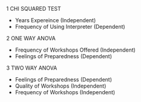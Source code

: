 1 CHI SQUARED TEST
- Years Expereince (Independent)
- Frequency of Using Interpreter (Dependent)

2 ONE WAY ANOVA
- Frequency of Workshops Offered (Independent)
- Feelings of Preparedness (Dependent)

3 TWO WAY ANOVA
- Feelings of Preparedness (Dependent)
- Quality of Workshops (Independent)
- Frequency of Workshops (Independent)
